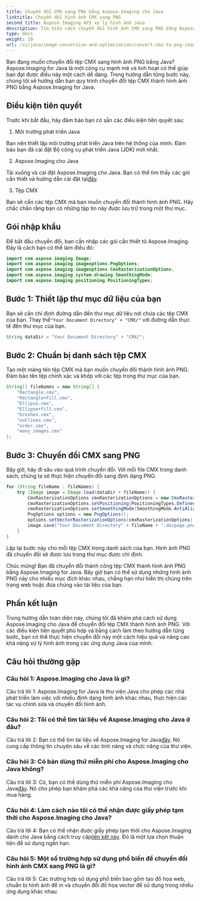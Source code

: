 ```yaml
---
title: Chuyển đổi CMX sang PNG bằng Aspose.Imaging cho Java
linktitle: Chuyển đổi hình ảnh CMX sang PNG
second_title: Aspose.Imaging API xử lý hình ảnh Java
description: Tìm hiểu cách chuyển đổi hình ảnh CMX sang PNG bằng Aspose.Imaging cho Java. Hãy làm theo hướng dẫn từng bước của chúng tôi để chuyển đổi hình ảnh liền mạch.
type: docs
weight: 10
url: /vi/java/image-conversion-and-optimization/convert-cmx-to-png-image/
---
```

Bạn đang muốn chuyển đổi tệp CMX sang hình ảnh PNG bằng Java? Aspose.Imaging for Java là một công cụ mạnh mẽ và linh hoạt có thể giúp bạn đạt được điều này một cách dễ dàng. Trong hướng dẫn từng bước này, chúng tôi sẽ hướng dẫn bạn quy trình chuyển đổi tệp CMX thành hình ảnh PNG bằng Aspose.Imaging for Java.

## Điều kiện tiên quyết

Trước khi bắt đầu, hãy đảm bảo bạn có sẵn các điều kiện tiên quyết sau:

1. Môi trường phát triển Java

Bạn nên thiết lập môi trường phát triển Java trên hệ thống của mình. Đảm bảo bạn đã cài đặt Bộ công cụ phát triển Java (JDK) mới nhất.

2. Aspose.Imaging cho Java

 Tải xuống và cài đặt Aspose.Imaging cho Java. Bạn có thể tìm thấy các gói cần thiết và hướng dẫn cài đặt tại[đây](https://releases.aspose.com/imaging/java/).

3. Tệp CMX

Bạn sẽ cần các tệp CMX mà bạn muốn chuyển đổi thành hình ảnh PNG. Hãy chắc chắn rằng bạn có những tập tin này được lưu trữ trong một thư mục.

## Gói nhập khẩu

Để bắt đầu chuyển đổi, bạn cần nhập các gói cần thiết từ Aspose.Imaging. Đây là cách bạn có thể làm điều đó:

```java
import com.aspose.imaging.Image;
import com.aspose.imaging.imageoptions.PngOptions;
import com.aspose.imaging.imageoptions.CmxRasterizationOptions;
import com.aspose.imaging.system.drawing.SmoothingMode;
import com.aspose.imaging.positioning.PositioningTypes;
```

## Bước 1: Thiết lập thư mục dữ liệu của bạn

Bạn sẽ cần chỉ định đường dẫn đến thư mục dữ liệu nơi chứa các tệp CMX của bạn. Thay thế`"Your Document Directory" + "CMX/"` với đường dẫn thực tế đến thư mục của bạn.

```java
String dataDir = "Your Document Directory" + "CMX/";
```

## Bước 2: Chuẩn bị danh sách tệp CMX

Tạo một mảng tên tệp CMX mà bạn muốn chuyển đổi thành hình ảnh PNG. Đảm bảo tên tệp chính xác và khớp với các tệp trong thư mục của bạn.

```java
String[] fileNames = new String[] {
    "Rectangle.cmx",
    "Rectangle+Fill.cmx",
    "Ellipse.cmx",
    "Ellipse+fill.cmx",
    "brushes.cmx",
    "outlines.cmx",
    "order.cmx",
    "many_images.cmx"
};
```

## Bước 3: Chuyển đổi CMX sang PNG

Bây giờ, hãy đi sâu vào quá trình chuyển đổi. Với mỗi file CMX trong danh sách, chúng ta sẽ thực hiện chuyển đổi sang định dạng PNG.

```java
for (String fileName : fileNames) {
    try (Image image = Image.load(dataDir + fileName)) {
        CmxRasterizationOptions cmxRasterizationOptions = new CmxRasterizationOptions();
        cmxRasterizationOptions.setPositioning(PositioningTypes.DefinedByDocument);
        cmxRasterizationOptions.setSmoothingMode(SmoothingMode.AntiAlias);
        PngOptions options = new PngOptions();
        options.setVectorRasterizationOptions(cmxRasterizationOptions);
        image.save("Your Document Directory" + fileName + ".docpage.png", options);
    }
}
```

Lặp lại bước này cho mỗi tệp CMX trong danh sách của bạn. Hình ảnh PNG đã chuyển đổi sẽ được lưu trong thư mục được chỉ định.

Chúc mừng! Bạn đã chuyển đổi thành công tệp CMX thành hình ảnh PNG bằng Aspose.Imaging for Java. Bây giờ bạn có thể sử dụng những hình ảnh PNG này cho nhiều mục đích khác nhau, chẳng hạn như hiển thị chúng trên trang web hoặc đưa chúng vào tài liệu của bạn.

## Phần kết luận

Trong hướng dẫn toàn diện này, chúng tôi đã khám phá cách sử dụng Aspose.Imaging cho Java để chuyển đổi tệp CMX thành hình ảnh PNG. Với các điều kiện tiên quyết phù hợp và bằng cách làm theo hướng dẫn từng bước, bạn có thể thực hiện chuyển đổi này một cách hiệu quả và nâng cao khả năng xử lý hình ảnh trong các ứng dụng Java của mình.

## Câu hỏi thường gặp

### Câu hỏi 1: Aspose.Imaging cho Java là gì?

Câu trả lời 1: Aspose.Imaging for Java là thư viện Java cho phép các nhà phát triển làm việc với nhiều định dạng hình ảnh khác nhau, thực hiện các tác vụ chỉnh sửa và chuyển đổi hình ảnh.

### Câu hỏi 2: Tôi có thể tìm tài liệu về Aspose.Imaging cho Java ở đâu?

 Câu trả lời 2: Bạn có thể tìm tài liệu về Aspose.Imaging for Java[đây](https://reference.aspose.com/imaging/java/). Nó cung cấp thông tin chuyên sâu về các tính năng và chức năng của thư viện.

### Câu hỏi 3: Có bản dùng thử miễn phí cho Aspose.Imaging cho Java không?

 Câu trả lời 3: Có, bạn có thể dùng thử miễn phí Aspose.Imaging cho Java[đây](https://releases.aspose.com/). Nó cho phép bạn khám phá các khả năng của thư viện trước khi mua hàng.

### Câu hỏi 4: Làm cách nào tôi có thể nhận được giấy phép tạm thời cho Aspose.Imaging cho Java?

Câu trả lời 4: Bạn có thể nhận được giấy phép tạm thời cho Aspose.Imaging dành cho Java bằng cách truy cập[liên kết này](https://purchase.aspose.com/temporary-license/). Đó là một lựa chọn thuận tiện để sử dụng ngắn hạn.

### Câu hỏi 5: Một số trường hợp sử dụng phổ biến để chuyển đổi hình ảnh CMX sang PNG là gì?

Câu trả lời 5: Các trường hợp sử dụng phổ biến bao gồm tạo đồ họa web, chuẩn bị hình ảnh để in và chuyển đổi đồ họa vector để sử dụng trong nhiều ứng dụng khác nhau.